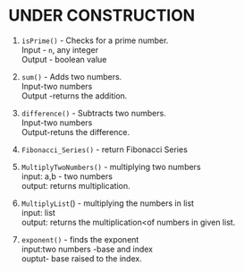 # UNDER CONSTRUCTION

1. `isPrime()` - Checks for a prime number.<br>
                 Input - `n`, any integer <br>
                 Output - boolean value

2. `sum()` - Adds two numbers.<br>
             Input-two numbers <br>
             Output -returns the addition.
             
3. `difference()` - Subtracts two numbers.<br>
                   Input-two numbers <br>
                   Output-retuns the difference.

4. `Fibonacci_Series()` - return Fibonacci Series


5. `MultiplyTwoNumbers()` -  multiplying two numbers <br>
                             input: a,b - two numbers<br>
                             output: returns multiplication.
   

6. `MultiplyList`() -   multiplying the numbers in list<br>
                        input: list<br>
                        output: returns the multiplication<of numbers in given list.
                        
7. `exponent()` - finds the exponent<br>
                  input:two numbers -base and index<br> 
                  ouptut- base raised to the index.                    
 
